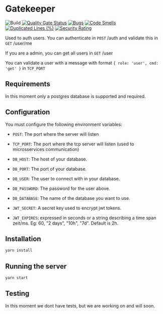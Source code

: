 # Gatekeeper

![Build](https://github.com/keinou/burst-ms-gatekeeper/actions/workflows/build.yml/badge.svg) [![Quality Gate Status](https://sonarcloud.io/api/project_badges/measure?project=keinou_burst-ms-gatekeeper&metric=alert_status)](https://sonarcloud.io/summary/new_code?id=keinou_burst-ms-gatekeeper) [![Bugs](https://sonarcloud.io/api/project_badges/measure?project=keinou_burst-ms-gatekeeper&metric=bugs)](https://sonarcloud.io/summary/new_code?id=keinou_burst-ms-gatekeeper) [![Code Smells](https://sonarcloud.io/api/project_badges/measure?project=keinou_burst-ms-gatekeeper&metric=code_smells)](https://sonarcloud.io/summary/new_code?id=keinou_burst-ms-gatekeeper) [![Duplicated Lines (%)](https://sonarcloud.io/api/project_badges/measure?project=keinou_burst-ms-gatekeeper&metric=duplicated_lines_density)](https://sonarcloud.io/summary/new_code?id=keinou_burst-ms-gatekeeper) [![Security Rating](https://sonarcloud.io/api/project_badges/measure?project=keinou_burst-ms-gatekeeper&metric=security_rating)](https://sonarcloud.io/summary/new_code?id=keinou_burst-ms-gatekeeper)

Used to auth users.
You can authenticate in `POST` /auth and validate this in `GET` /user/me

If you are a admin, you can get all users in `GET` /user

You can validate a user with a message with format `{ role: 'user', cmd: 'get' }` in `TCP_PORT`

## Requirements

In this moment only a postgres database is supported and required.

## Configuration

You must configure the following environment variables:

- `POST`: The port where the server will listen
- `TCP_PORT`: The port where the tcp server will listen (used to microsservices communication)

- `DB_HOST`: The host of your database.
- `DB_PORT`: The port of your database.
- `DB_USER`: The user to connect with in your database.
- `DB_PASSWORD`: The password for the user above.
- `DB_DATABASE`: The name of the database you want to use.

- `JWT_SECRET`: A secret key used to encrypt jwt tokens.
- `JWT_EXPIRES`: expressed in seconds or a string describing a time span zeit/ms. Eg: 60, "2 days", "10h", "7d". Default is 2h.

## Installation

```bash
yarn install
```

## Running the server

```bash
yarn start
```

## Testing

In this moment we dont have tests, but we are working on and will soon.
